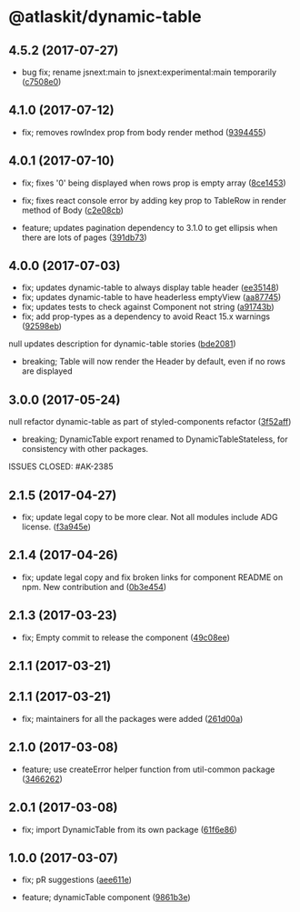 # @atlaskit/dynamic-table

## 4.5.2 (2017-07-27)

* bug fix; rename jsnext:main to jsnext:experimental:main temporarily ([c7508e0](https://bitbucket.org/atlassian/atlaskit/commits/c7508e0))

## 4.1.0 (2017-07-12)


* fix; removes rowIndex prop from body render method ([9394455](https://bitbucket.org/atlassian/atlaskit/commits/9394455))

## 4.0.1 (2017-07-10)


* fix; fixes '0' being displayed when rows prop is empty array ([8ce1453](https://bitbucket.org/atlassian/atlaskit/commits/8ce1453))
* fix; fixes react console error by adding key prop to TableRow in render method of Body ([c2e08cb](https://bitbucket.org/atlassian/atlaskit/commits/c2e08cb))


* feature; updates pagination dependency to 3.1.0 to get ellipsis when there are lots of pages ([391db73](https://bitbucket.org/atlassian/atlaskit/commits/391db73))

## 4.0.0 (2017-07-03)


* fix; updates dynamic-table to always display table header ([ee35148](https://bitbucket.org/atlassian/atlaskit/commits/ee35148))
* fix; updates dynamic-table to have headerless emptyView ([aa87745](https://bitbucket.org/atlassian/atlaskit/commits/aa87745))
* fix; updates tests to check against Component not string ([a91743b](https://bitbucket.org/atlassian/atlaskit/commits/a91743b))
* fix; add prop-types as a dependency to avoid React 15.x warnings ([92598eb](https://bitbucket.org/atlassian/atlaskit/commits/92598eb))


null updates description for dynamic-table stories ([bde2081](https://bitbucket.org/atlassian/atlaskit/commits/bde2081))


* breaking; Table will now render the Header by default, even if no rows are displayed

## 3.0.0 (2017-05-24)


null refactor dynamic-table as part of styled-components refactor ([3f52aff](https://bitbucket.org/atlassian/atlaskit/commits/3f52aff))


* breaking; DynamicTable export renamed to DynamicTableStateless, for consistency with other packages.

ISSUES CLOSED: #AK-2385

## 2.1.5 (2017-04-27)


* fix; update legal copy to be more clear. Not all modules include ADG license. ([f3a945e](https://bitbucket.org/atlassian/atlaskit/commits/f3a945e))

## 2.1.4 (2017-04-26)


* fix; update legal copy and fix broken links for component README on npm. New contribution and ([0b3e454](https://bitbucket.org/atlassian/atlaskit/commits/0b3e454))

## 2.1.3 (2017-03-23)


* fix; Empty commit to release the component ([49c08ee](https://bitbucket.org/atlassian/atlaskit/commits/49c08ee))

## 2.1.1 (2017-03-21)

## 2.1.1 (2017-03-21)


* fix; maintainers for all the packages were added ([261d00a](https://bitbucket.org/atlassian/atlaskit/commits/261d00a))

## 2.1.0 (2017-03-08)


* feature; use createError helper function from util-common package ([3466262](https://bitbucket.org/atlassian/atlaskit/commits/3466262))

## 2.0.1 (2017-03-08)


* fix; import DynamicTable from its own package ([61f6e86](https://bitbucket.org/atlassian/atlaskit/commits/61f6e86))

## 1.0.0 (2017-03-07)


* fix; pR suggestions ([aee611e](https://bitbucket.org/atlassian/atlaskit/commits/aee611e))


* feature; dynamicTable component ([9861b3e](https://bitbucket.org/atlassian/atlaskit/commits/9861b3e))
